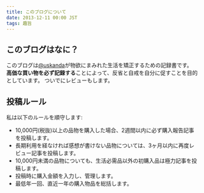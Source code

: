 ```yaml
---
title: このブログについて
date: 2013-12-11 00:00 JST
tags: 趣旨
---
```


このブログはなに？
------------
このブログは[@uskanda](http://twitter.com/uskanda)が物欲にまみれた生活を矯正するための記録書です。  
**高価な買い物を必ず記録する**ことによって、反省と自戒を自分に促すことを目的としています。
ついでにレビューもします。

投稿ルール
------------
私は以下のルールを順守します:

* 10,000円(税抜)以上の品物を購入した場合、2週間以内に必ず購入報告記事を投稿します。
* 長期利用を経なければ感想が書けない品物については、3ヶ月以内に再度レビュー記事を投稿します。
* 10,000円未満の品物についても、生活必需品以外の初購入品は極力記事を投稿します。
* 投稿時に購入金額を入力し、管理します。
* 最低年一回、直近一年の購入物品を総括します。
